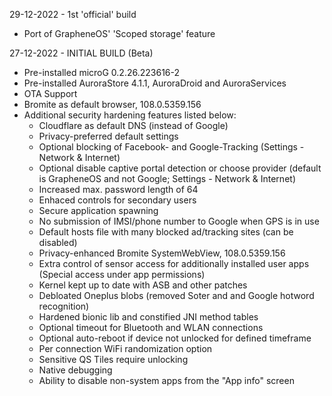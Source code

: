 
29-12-2022 - 1st 'official' build

- Port of GrapheneOS' 'Scoped storage' feature


27-12-2022 - INITIAL BUILD (Beta)

- Pre-installed microG 0.2.26.223616-2
- Pre-installed AuroraStore 4.1.1, AuroraDroid and AuroraServices
- OTA Support
- Bromite as default browser, 108.0.5359.156
- Additional security hardening features listed below:
  * Cloudflare as default DNS (instead of Google)
  * Privacy-preferred default settings
  * Optional blocking of Facebook- and Google-Tracking (Settings - Network & Internet)
  * Optional disable captive portal detection or choose provider (default is GrapheneOS and not Google; Settings - Network & Internet)
  * Increased max. password length of 64
  * Enhaced controls for secondary users
  * Secure application spawning
  * No submission of IMSI/phone number to Google when GPS is in use
  * Default hosts file with many blocked ad/tracking sites (can be disabled)
  * Privacy-enhanced Bromite SystemWebView, 108.0.5359.156
  * Extra control of sensor access for additionally installed user apps (Special access under app permissions)
  * Kernel kept up to date with ASB and other patches
  * Debloated Oneplus blobs (removed Soter and and Google hotword recognition)
  * Hardened bionic lib and constified JNI method tables
  * Optional timeout for Bluetooth and WLAN connections
  * Optional auto-reboot if device not unlocked for defined timeframe 
  * Per connection WiFi randomization option
  * Sensitive QS Tiles require unlocking
  * Native debugging
  * Ability to disable non-system apps from the "App info" screen
